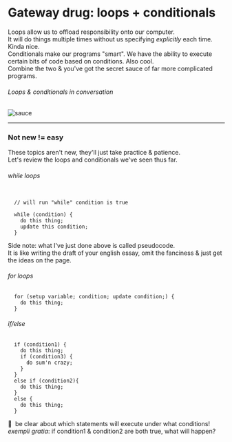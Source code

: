 # Gateway drug: loops + conditionals
Loops allow us to offload responsibility onto our computer.\
It will do things multiple times without us specifying _explicitly_ each time. Kinda nice.\
Conditionals make our programs "smart". We have the ability to execute certain bits of code based on conditions. Also cool.\
Combine the two & you've got the secret sauce of far more complicated programs.
###### Loops & conditionals in conversation
![sauce](noodleSauce.gif)

----
### Not new != easy
These topics aren't new, they'll just take practice & patience.\
Let's review the loops and conditionals we've seen thus far.
###### while loops
```

  // will run "while" condition is true
  
  while (condition) {
    do this thing;
    update this condition;
  }
```
Side note: what I've just done above is called pseudocode.\
It is like writing the draft of your english essay, omit the fanciness & just get the ideas on the page.
###### for loops
```
  for (setup variable; condition; update condition;) {
    do this thing;
  }
```
###### if/else
```  
  if (condition1) {
    do this thing;
    if (condition3) {
      do sum'n crazy;
    }
  }
  else if (condition2){
    do this thing;
  }
  else {
    do this thing;
  }
```
:eyes:&nbsp; be clear about which statements will execute under what conditions!\
_exempli gratia_: if condition1 & condition2 are both true, what will happen?
  
